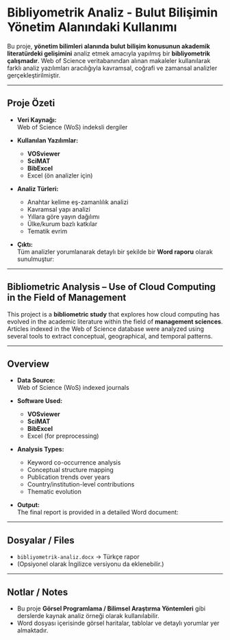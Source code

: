#  Bibliyometrik Analiz - Bulut Bilişimin Yönetim Alanındaki Kullanımı

Bu proje, **yönetim bilimleri alanında bulut bilişim konusunun akademik literatürdeki gelişimini** analiz etmek amacıyla yapılmış bir **bibliyometrik çalışmadır**. Web of Science veritabanından alınan makaleler kullanılarak farklı analiz yazılımları aracılığıyla kavramsal, coğrafi ve zamansal analizler gerçekleştirilmiştir.

---

##  Proje Özeti

-  **Veri Kaynağı:**  
    Web of Science (WoS) indeksli dergiler

-  **Kullanılan Yazılımlar:**  
    - **VOSviewer**  
    - **SciMAT**  
    - **BibExcel**  
    - Excel (ön analizler için)

-  **Analiz Türleri:**  
    - Anahtar kelime eş-zamanlılık analizi  
    - Kavramsal yapı analizi  
    - Yıllara göre yayın dağılımı  
    - Ülke/kurum bazlı katkılar  
    - Tematik evrim

-  **Çıktı:**  
    Tüm analizler yorumlanarak detaylı bir şekilde bir **Word raporu** olarak sunulmuştur:  
  

---

##   Bibliometric Analysis – Use of Cloud Computing in the Field of Management

This project is a **bibliometric study** that explores how cloud computing has evolved in the academic literature within the field of **management sciences**. Articles indexed in the Web of Science database were analyzed using several tools to extract conceptual, geographical, and temporal patterns.

---

##  Overview

-  **Data Source:**  
    Web of Science (WoS) indexed journals

-  **Software Used:**  
    - **VOSviewer**  
    - **SciMAT**  
    - **BibExcel**  
    - Excel (for preprocessing)

-  **Analysis Types:**  
    - Keyword co-occurrence analysis  
    - Conceptual structure mapping  
    - Publication trends over years  
    - Country/institution-level contributions  
    - Thematic evolution

-  **Output:**  
    The final report is provided in a detailed Word document:  
  

---

##  Dosyalar / Files

- `bibliyometrik-analiz.docx` → Türkçe rapor  
- (Opsiyonel olarak İngilizce versiyonu da eklenebilir.)

---

##  Notlar / Notes

- Bu proje **Görsel Programlama / Bilimsel Araştırma Yöntemleri** gibi derslerde kaynak analiz örneği olarak kullanılabilir.  
- Word dosyası içerisinde görsel haritalar, tablolar ve detaylı yorumlar yer almaktadır.


